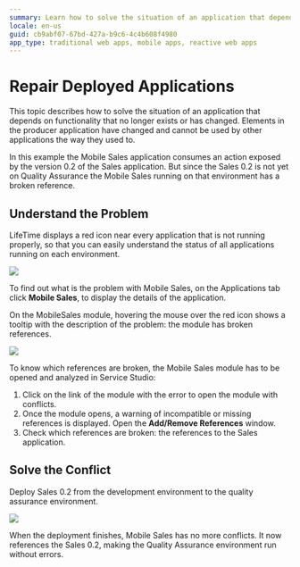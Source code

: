 ```yaml
---
summary: Learn how to solve the situation of an application that depends on functionality that no longer exists or has changed.
locale: en-us
guid: cb9abf07-67bd-427a-b9c6-4c4b608f4980
app_type: traditional web apps, mobile apps, reactive web apps
---
```


# Repair Deployed Applications

This topic describes how to solve the situation of an application that depends on functionality that no longer exists or has changed. Elements in the producer application have changed and cannot be used by other applications the way they used to.

In this example the Mobile Sales application consumes an action exposed by the version 0.2 of the Sales application. But since the Sales 0.2 is not yet on Quality Assurance the Mobile Sales running on that environment has a broken reference.

## Understand the Problem

LifeTime displays a red icon near every application that is not running properly, so that you can easily understand the status of all applications running on each environment.

![](images/repair-deployed-applications-1.png)

To find out what is the problem with Mobile Sales, on the Applications tab click **Mobile Sales**, to display the details of the application.

On the MobileSales module, hovering the mouse over the red icon shows a tooltip with the description of the problem: the module has broken references.

![](images/repair-deployed-applications-2.png)

To know which references are broken, the Mobile Sales module has to be opened and analyzed in Service Studio:

1. Click on the link of the module with the error to open the module with conflicts.
1. Once the module opens, a warning of incompatible or missing references is displayed. Open the **Add/Remove References** window.
1. Check which references are broken: the references to the Sales application.

## Solve the Conflict

Deploy Sales 0.2 from the development environment to the quality assurance environment.

![](images/repair-deployed-applications-4.png)

When the deployment finishes, Mobile Sales has no more conflicts. It now references the Sales 0.2, making the Quality Assurance environment run without errors.
